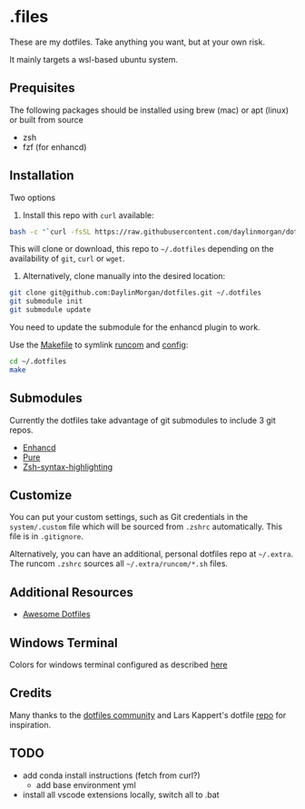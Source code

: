 # .files

These are my dotfiles. Take anything you want, but at your own risk.

It mainly targets a wsl-based ubuntu system. 

## Prequisites
The following packages should be installed using brew (mac) or apt (linux) or built from source
- zsh
- fzf (for enhancd)

## Installation

Two options

1. Install this repo with `curl` available:

```bash
bash -c "`curl -fsSL https://raw.githubusercontent.com/daylinmorgan/dotfiles/main/remote-install.sh`"
```

This will clone or download, this repo to `~/.dotfiles` depending on the availability of `git`, `curl` or `wget`.

1. Alternatively, clone manually into the desired location:

```bash
git clone git@github.com:DaylinMorgan/dotfiles.git ~/.dotfiles
git submodule init
git submodule update
```
You need to update the submodule for the enhancd plugin to work. 

Use the [Makefile](./Makefile) to symlink [runcom](./runcom)
and [config](./config):

```bash
cd ~/.dotfiles
make
```

## Submodules 

Currently the dotfiles take advantage of git submodules to include 3 git repos. 

- [Enhancd](https://github.com/b4b4r07/enhancd)
- [Pure](https://github.com/sindresorhus/pure)
- [Zsh-syntax-highlighting](https://github.com/zsh-users/zsh-syntax-highlighting)

## Customize

You can put your custom settings, such as Git credentials in the `system/.custom` file which will be sourced from
`.zshrc` automatically. This file is in `.gitignore`.

Alternatively, you can have an additional, personal dotfiles repo at `~/.extra`. The runcom `.zshrc` sources all
`~/.extra/runcom/*.sh` files.

## Additional Resources

- [Awesome Dotfiles](https://github.com/webpro/awesome-dotfiles)

## Windows Terminal 

Colors for windows terminal configured as described [here](https://github.com/Richienb/windows-terminal-snazzy/blob/master/INSTALL.md)


## Credits

Many thanks to the [dotfiles community](https://dotfiles.github.io) and Lars Kappert's dotfile [repo](https://github.com/webpro/dotfiles) for inspiration.


## TODO
- add conda install instructions (fetch from curl?)
    - add base environment yml
- install all vscode extensions locally, switch all to .bat